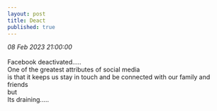 ```yaml
---
layout: post
title: Deact
published: true
---
```

_08 Feb 2023 21:00:00_
<br>
<br>
Facebook deactivated.....
<br>
One of the greatest attributes of social media 
<br>
is that it keeps us stay in touch and be connected with our family and friends
<br>
but
<br>
Its draining.....


